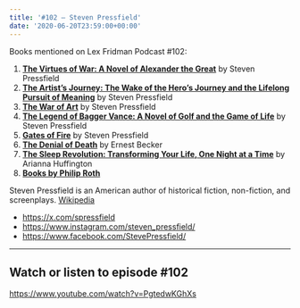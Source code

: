 ```yaml
---
title: '#102 – Steven Pressfield'
date: '2020-06-20T23:59:00+00:00'
---
```


Books mentioned on Lex Fridman Podcast #102:

1. <b><a href="https://amzn.to/3H6pOH9" target="_blank" rel="sponsored noopener noreferrer">The Virtues of War: A Novel of Alexander the Great</a></b> by Steven Pressfield
2. <b><a href="https://amzn.to/3Ubq4HD" target="_blank" rel="sponsored noopener noreferrer">The Artist’s Journey: The Wake of the Hero’s Journey and the Lifelong Pursuit of Meaning</a></b> by Steven Pressfield
3. <b><a href="https://amzn.to/3VMS71p" target="_blank" rel="sponsored noopener noreferrer">The War of Art</a></b> by Steven Pressfield
4. <b><a href="https://amzn.to/3XA7iwo" target="_blank" rel="sponsored noopener noreferrer">The Legend of Bagger Vance: A Novel of Golf and the Game of Life</a></b> by Steven Pressfield
5. <b><a href="https://amzn.to/3gHxy7C" target="_blank" rel="sponsored noopener noreferrer">Gates of Fire</a></b> by Steven Pressfield
6. <b><a href="https://amzn.to/3GM6RsP" target="_blank" rel="sponsored noopener noreferrer">The Denial of Death</a></b> by Ernest Becker
7. <b><a href="https://amzn.to/3GUhEBz" target="_blank" rel="sponsored noopener noreferrer">The Sleep Revolution: Transforming Your Life, One Night at a Time</a></b> by Arianna Huffington
8. <b><a href="https://amzn.to/3EG9biC" target="_blank" rel="sponsored noopener noreferrer">Books by Philip Roth</a></b>

<!--more-->

Steven Pressfield is an American author of historical fiction, non-fiction, and screenplays. <a href="https://en.wikipedia.org/wiki/Steven_Pressfield" target="_blank">Wikipedia</a>

- <a href="https://x.com/spressfield" target="_blank">https://x.com/spressfield</a>
- <a href="https://www.instagram.com/steven_pressfield/" target="_blank">https://www.instagram.com/steven_pressfield/</a>
- <a href="https://www.facebook.com/StevePressfield/" target="_blank">https://www.facebook.com/StevePressfield/</a>

- - - - - -

## Watch or listen to episode #102

<https://www.youtube.com/watch?v=PgtedwKGhXs>